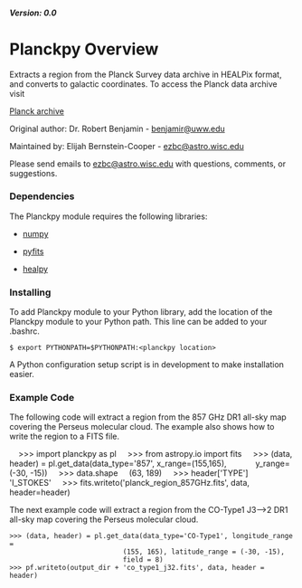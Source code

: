 ##### Version: 0.0

# Planckpy Overview 

Extracts a region from the Planck Survey data archive in HEALPix format, and
converts to galactic coordinates. To access the Planck data archive visit

[Planck archive](http://irsa.ipac.caltech.edu/data/Planck/release_1/all-sky-maps/)

Original author: Dr. Robert Benjamin - benjamir@uww.edu

Maintained by: Elijah Bernstein-Cooper - ezbc@astro.wisc.edu

Please send emails to ezbc@astro.wisc.edu with questions, comments, or suggestions.

### Dependencies

The Planckpy module requires the following libraries:

+ [numpy](http://www.scipy.org/scipylib/download.html)

+ [pyfits](http://www.stsci.edu/institute/software_hardware/pyfits/Download)

+ [healpy](https://pypi.python.org/pypi/healpy)


### Installing

To add Planckpy module to your Python library, add the location of the Planckpy
module to your Python path. This line can be added to your .bashrc.

    $ export PYTHONPATH=$PYTHONPATH:<planckpy location>

A Python configuration setup script is in development to make installation
easier.

### Example Code

The following code will extract a region from the 857 GHz DR1 all-sky map
covering the Perseus molecular cloud. The example also shows how to write the
region to a FITS file.

    >>> import planckpy as pl
    >>> from astropy.io import fits
    >>> (data, header) = pl.get_data(data_type='857', x_range=(155,165),
            y_range=(-30, -15))
    >>> data.shape
    (63, 189)
    >>> header['TYPE']
    'I_STOKES'
    >>> fits.writeto('planck_region_857GHz.fits', data, header=header)

The next example code will extract a region from the CO-Type1 J3-->2 DR1
all-sky map covering the Perseus molecular cloud.

    >>> (data, header) = pl.get_data(data_type='CO-Type1', longitude_range =
                                (155, 165), latitude_range = (-30, -15), 
                                field = 8)
    >>> pf.writeto(output_dir + 'co_type1_j32.fits', data, header = header)